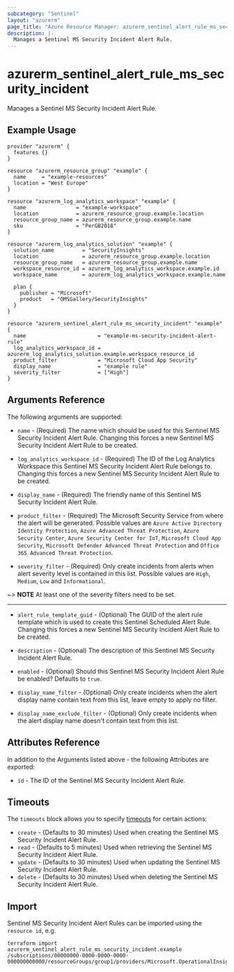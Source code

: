```yaml
---
subcategory: "Sentinel"
layout: "azurerm"
page_title: "Azure Resource Manager: azurerm_sentinel_alert_rule_ms_security_incident"
description: |-
  Manages a Sentinel MS Security Incident Alert Rule.
---
```


# azurerm_sentinel_alert_rule_ms_security_incident

Manages a Sentinel MS Security Incident Alert Rule.

## Example Usage

```hcl
provider "azurerm" {
  features {}
}

resource "azurerm_resource_group" "example" {
  name     = "example-resources"
  location = "West Europe"
}

resource "azurerm_log_analytics_workspace" "example" {
  name                = "example-workspace"
  location            = azurerm_resource_group.example.location
  resource_group_name = azurerm_resource_group.example.name
  sku                 = "PerGB2018"
}

resource "azurerm_log_analytics_solution" "example" {
  solution_name         = "SecurityInsights"
  location              = azurerm_resource_group.example.location
  resource_group_name   = azurerm_resource_group.example.name
  workspace_resource_id = azurerm_log_analytics_workspace.example.id
  workspace_name        = azurerm_log_analytics_workspace.example.name

  plan {
    publisher = "Microsoft"
    product   = "OMSGallery/SecurityInsights"
  }
}

resource "azurerm_sentinel_alert_rule_ms_security_incident" "example" {
  name                       = "example-ms-security-incident-alert-rule"
  log_analytics_workspace_id = azurerm_log_analytics_solution.example.workspace_resource_id
  product_filter             = "Microsoft Cloud App Security"
  display_name               = "example rule"
  severity_filter            = ["High"]
}
```

## Arguments Reference

The following arguments are supported:

* `name` - (Required) The name which should be used for this Sentinel MS Security Incident Alert Rule. Changing this forces a new Sentinel MS Security Incident Alert Rule to be created.

* `log_analytics_workspace_id` - (Required) The ID of the Log Analytics Workspace this Sentinel MS Security Incident Alert Rule belongs to. Changing this forces a new Sentinel MS Security Incident Alert Rule to be created.

* `display_name` - (Required) The friendly name of this Sentinel MS Security Incident Alert Rule.

* `product_filter` - (Required) The Microsoft Security Service from where the alert will be generated. Possible values are `Azure Active Directory Identity Protection`, `Azure Advanced Threat Protection`, `Azure Security Center`, `Azure Security Center for IoT`, `Microsoft Cloud App Security`, `Microsoft Defender Advanced Threat Protection` and `Office 365 Advanced Threat Protection`.

* `severity_filter` - (Required) Only create incidents from alerts when alert severity level is contained in this list. Possible values are `High`, `Medium`, `Low` and `Informational`.

~> **NOTE** At least one of the severity filters need to be set.

---

* `alert_rule_template_guid` - (Optional) The GUID of the alert rule template which is used to create this Sentinel Scheduled Alert Rule. Changing this forces a new Sentinel MS Security Incident Alert Rule to be created.

* `description` - (Optional) The description of this Sentinel MS Security Incident Alert Rule.

* `enabled` - (Optional) Should this Sentinel MS Security Incident Alert Rule be enabled? Defaults to `true`.

* `display_name_filter` - (Optional) Only create incidents when the alert display name contain text from this list, leave empty to apply no filter.

* `display_name_exclude_filter` - (Optional) Only create incidents when the alert display name doesn't contain text from this list.

## Attributes Reference

In addition to the Arguments listed above - the following Attributes are exported: 

* `id` - The ID of the Sentinel MS Security Incident Alert Rule.

## Timeouts

The `timeouts` block allows you to specify [timeouts](https://www.terraform.io/language/resources/syntax#operation-timeouts) for certain actions:

* `create` - (Defaults to 30 minutes) Used when creating the Sentinel MS Security Incident Alert Rule.
* `read` - (Defaults to 5 minutes) Used when retrieving the Sentinel MS Security Incident Alert Rule.
* `update` - (Defaults to 30 minutes) Used when updating the Sentinel MS Security Incident Alert Rule.
* `delete` - (Defaults to 30 minutes) Used when deleting the Sentinel MS Security Incident Alert Rule.

## Import

Sentinel MS Security Incident Alert Rules can be imported using the `resource id`, e.g.

```shell
terraform import azurerm_sentinel_alert_rule_ms_security_incident.example /subscriptions/00000000-0000-0000-0000-000000000000/resourceGroups/group1/providers/Microsoft.OperationalInsights/workspaces/workspace1/providers/Microsoft.SecurityInsights/alertRules/rule1
```
